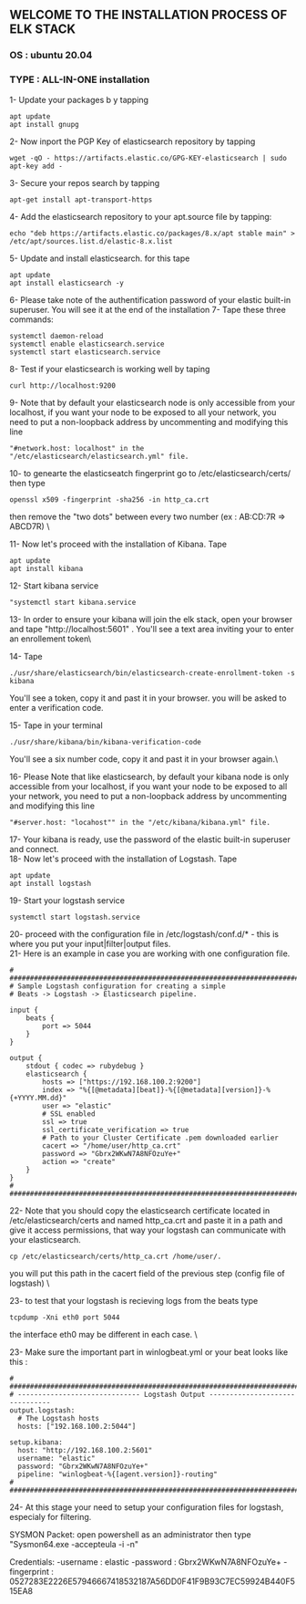 ## WELCOME TO THE INSTALLATION PROCESS OF ELK STACK ##

<h3>OS : ubuntu 20.04</h3>
<h3>TYPE : ALL-IN-ONE installation</h3>


1-  Update your packages b y tapping 
```
apt update
apt install gnupg
```

2-  Now inport the PGP Key of elasticsearch repository by tapping 
```
wget -qO - https://artifacts.elastic.co/GPG-KEY-elasticsearch | sudo apt-key add -
```
3-  Secure your repos search by tapping 
```
apt-get install apt-transport-https
```
4-  Add the elasticsearch repository to your apt.source file by tapping:
```
echo "deb https://artifacts.elastic.co/packages/8.x/apt stable main" > /etc/apt/sources.list.d/elastic-8.x.list
```
5-  Update and install elasticsearch. for this tape 
```
apt update
apt install elasticsearch -y
```
6-  Please take note of the authentification password of your elastic built-in superuser. You will see it at the end of the installation 
7-  Tape these three commands:
```
systemctl daemon-reload
systemctl enable elasticsearch.service
systemctl start elasticsearch.service
```
8-  Test if your elasticsearch is working well by taping 
```
curl http://localhost:9200
```
9-  Note that by default your elasticsearch node is only accessible from your localhost, if you want your node to be exposed to all your network, you need to put a non-loopback address 
    by uncommenting and modifying this line 
```    
"#network.host: localhost" in the "/etc/elasticsearch/elasticsearch.yml" file.
```
10- to genearte the elasticseatch fingerprint go to /etc/elasticsearch/certs/ then type 
```
openssl x509 -fingerprint -sha256 -in http_ca.crt
```
then remove the "two dots" between every two number (ex : AB:CD:7R => ABCD7R) \

11- Now let's proceed with the installation of Kibana. Tape 
```
apt update
apt install kibana
```
12- Start kibana service 
```
"systemctl start kibana.service
```
13- In order to ensure your kibana will join the elk stack, open your browser and tape "http://localhost:5601" . You'll see a text area
    inviting your to enter an enrollement token\
    
14- Tape 
```
./usr/share/elasticsearch/bin/elasticsearch-create-enrollment-token -s kibana
```
You'll see a token, copy it and past it in your browser. you will be asked to enter a verification code. 

15- Tape in your terminal 
```
./usr/share/kibana/bin/kibana-verification-code
```
You'll see a six number code, copy it and past it in your browser again.\

16- Please Note that like elasticsearch, by default your kibana node is only accessible from your localhost, if you want your node to be
    exposed to all your network, you need to put a non-loopback address by uncommenting and modifying this line 
```
"#server.host: "locahost"" in the "/etc/kibana/kibana.yml" file.

```
17- Your kibana is ready, use the password of the elastic built-in superuser and connect.\
18- Now let's proceed with the installation of Logstash. Tape
```
apt update
apt install logstash
```
19- Start your logstash service
```
systemctl start logstash.service
```
20- proceed with the configuration file in /etc/logstash/conf.d/* - this is where you put your input|filter|output files. \
21- Here is an example in case you are working with one configuration file.
```
# #################################################################################################################################
# Sample Logstash configuration for creating a simple
# Beats -> Logstash -> Elasticsearch pipeline.

input {
    beats {
        port => 5044
    }
}

output {
    stdout { codec => rubydebug }
    elasticsearch {
        hosts => ["https://192.168.100.2:9200"]
        index => "%{[@metadata][beat]}-%{[@metadata][version]}-%{+YYYY.MM.dd}"
        user => "elastic"
        # SSL enabled
        ssl => true
        ssl_certificate_verification => true
        # Path to your Cluster Certificate .pem downloaded earlier
        cacert => "/home/user/http_ca.crt"
        password => "Gbrx2WKwN7A8NFOzuYe+"
        action => "create"
    }
}
# #################################################################################################################################
```

22- Note that you should copy the elasticsearch certificate located in /etc/elasticsearch/certs and named http_ca.crt and paste it in a path and give it access permissions, that way your logstash can communicate with your elasticsearch.
```
cp /etc/elasticsearch/certs/http_ca.crt /home/user/.
```
you will put this path in the cacert field of the previous step (config file of logstash) \

23- to test that your logstash is recieving logs from the beats type 
```
tcpdump -Xni eth0 port 5044
```
the interface eth0 may be different in each case. \

23- Make sure the important part in winlogbeat.yml or your beat looks like this :
```
# #################################################################################################################################
# ------------------------------ Logstash Output -------------------------------
output.logstash:
  # The Logstash hosts
  hosts: ["192.168.100.2:5044"]

setup.kibana:
  host: "http://192.168.100.2:5601"
  username: "elastic"
  password: "Gbrx2WKwN7A8NFOzuYe+"
  pipeline: "winlogbeat-%{[agent.version]}-routing"
# #################################################################################################################################
```
24- At this stage your need to setup your configuration files for logstash, especialy for filtering.

SYSMON Packet:
open powershell as an administrator then type "Sysmon64.exe -accepteula -i -n"

 Credentials:
    -username : elastic
    -password : Gbrx2WKwN7A8NFOzuYe+
	-fingerprint : 0527283E2226E57946667418532187A56DD0F41F9B93C7EC59924B440F515EA8
